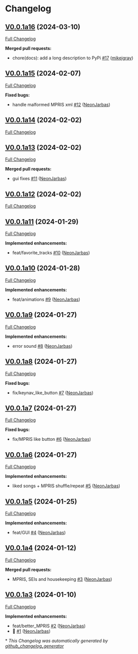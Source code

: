 # Changelog

## [V0.0.1a16](https://github.com/OpenVoiceOS/ovos-media/tree/V0.0.1a16) (2024-03-10)

[Full Changelog](https://github.com/OpenVoiceOS/ovos-media/compare/V0.0.1a15...V0.0.1a16)

**Merged pull requests:**

- chore\(docs\): add a long description to PyPi [\#17](https://github.com/OpenVoiceOS/ovos-media/pull/17) ([mikejgray](https://github.com/mikejgray))

## [V0.0.1a15](https://github.com/OpenVoiceOS/ovos-media/tree/V0.0.1a15) (2024-02-07)

[Full Changelog](https://github.com/OpenVoiceOS/ovos-media/compare/V0.0.1a14...V0.0.1a15)

**Fixed bugs:**

- handle malformed MPRIS xml [\#12](https://github.com/OpenVoiceOS/ovos-media/pull/12) ([NeonJarbas](https://github.com/NeonJarbas))

## [V0.0.1a14](https://github.com/OpenVoiceOS/ovos-media/tree/V0.0.1a14) (2024-02-02)

[Full Changelog](https://github.com/OpenVoiceOS/ovos-media/compare/V0.0.1a13...V0.0.1a14)

## [V0.0.1a13](https://github.com/OpenVoiceOS/ovos-media/tree/V0.0.1a13) (2024-02-02)

[Full Changelog](https://github.com/OpenVoiceOS/ovos-media/compare/V0.0.1a12...V0.0.1a13)

**Merged pull requests:**

- gui fixes [\#11](https://github.com/OpenVoiceOS/ovos-media/pull/11) ([NeonJarbas](https://github.com/NeonJarbas))

## [V0.0.1a12](https://github.com/OpenVoiceOS/ovos-media/tree/V0.0.1a12) (2024-02-02)

[Full Changelog](https://github.com/OpenVoiceOS/ovos-media/compare/V0.0.1a11...V0.0.1a12)

## [V0.0.1a11](https://github.com/OpenVoiceOS/ovos-media/tree/V0.0.1a11) (2024-01-29)

[Full Changelog](https://github.com/OpenVoiceOS/ovos-media/compare/V0.0.1a10...V0.0.1a11)

**Implemented enhancements:**

- feat/favorite\_tracks [\#10](https://github.com/OpenVoiceOS/ovos-media/pull/10) ([NeonJarbas](https://github.com/NeonJarbas))

## [V0.0.1a10](https://github.com/OpenVoiceOS/ovos-media/tree/V0.0.1a10) (2024-01-28)

[Full Changelog](https://github.com/OpenVoiceOS/ovos-media/compare/V0.0.1a9...V0.0.1a10)

**Implemented enhancements:**

- feat/animations [\#9](https://github.com/OpenVoiceOS/ovos-media/pull/9) ([NeonJarbas](https://github.com/NeonJarbas))

## [V0.0.1a9](https://github.com/OpenVoiceOS/ovos-media/tree/V0.0.1a9) (2024-01-27)

[Full Changelog](https://github.com/OpenVoiceOS/ovos-media/compare/V0.0.1a8...V0.0.1a9)

**Implemented enhancements:**

- error sound [\#8](https://github.com/OpenVoiceOS/ovos-media/pull/8) ([NeonJarbas](https://github.com/NeonJarbas))

## [V0.0.1a8](https://github.com/OpenVoiceOS/ovos-media/tree/V0.0.1a8) (2024-01-27)

[Full Changelog](https://github.com/OpenVoiceOS/ovos-media/compare/V0.0.1a7...V0.0.1a8)

**Fixed bugs:**

- fix/keynav\_like\_button [\#7](https://github.com/OpenVoiceOS/ovos-media/pull/7) ([NeonJarbas](https://github.com/NeonJarbas))

## [V0.0.1a7](https://github.com/OpenVoiceOS/ovos-media/tree/V0.0.1a7) (2024-01-27)

[Full Changelog](https://github.com/OpenVoiceOS/ovos-media/compare/V0.0.1a6...V0.0.1a7)

**Fixed bugs:**

- fix/MPRIS like button [\#6](https://github.com/OpenVoiceOS/ovos-media/pull/6) ([NeonJarbas](https://github.com/NeonJarbas))

## [V0.0.1a6](https://github.com/OpenVoiceOS/ovos-media/tree/V0.0.1a6) (2024-01-27)

[Full Changelog](https://github.com/OpenVoiceOS/ovos-media/compare/V0.0.1a5...V0.0.1a6)

**Implemented enhancements:**

- liked songs + MPRIS shuffle/repeat [\#5](https://github.com/OpenVoiceOS/ovos-media/pull/5) ([NeonJarbas](https://github.com/NeonJarbas))

## [V0.0.1a5](https://github.com/OpenVoiceOS/ovos-media/tree/V0.0.1a5) (2024-01-25)

[Full Changelog](https://github.com/OpenVoiceOS/ovos-media/compare/V0.0.1a4...V0.0.1a5)

**Implemented enhancements:**

- feat/GUI [\#4](https://github.com/OpenVoiceOS/ovos-media/pull/4) ([NeonJarbas](https://github.com/NeonJarbas))

## [V0.0.1a4](https://github.com/OpenVoiceOS/ovos-media/tree/V0.0.1a4) (2024-01-12)

[Full Changelog](https://github.com/OpenVoiceOS/ovos-media/compare/V0.0.1a3...V0.0.1a4)

**Merged pull requests:**

- MPRIS, SEIs and housekeeping [\#3](https://github.com/OpenVoiceOS/ovos-media/pull/3) ([NeonJarbas](https://github.com/NeonJarbas))

## [V0.0.1a3](https://github.com/OpenVoiceOS/ovos-media/tree/V0.0.1a3) (2024-01-10)

[Full Changelog](https://github.com/OpenVoiceOS/ovos-media/compare/379c62b2b7f6d6ff6f5fb59d1feb683bbbb56f41...V0.0.1a3)

**Implemented enhancements:**

- feat/better\_MPRIS [\#2](https://github.com/OpenVoiceOS/ovos-media/pull/2) ([NeonJarbas](https://github.com/NeonJarbas))
- :tada: [\#1](https://github.com/OpenVoiceOS/ovos-media/pull/1) ([NeonJarbas](https://github.com/NeonJarbas))



\* *This Changelog was automatically generated by [github_changelog_generator](https://github.com/github-changelog-generator/github-changelog-generator)*
